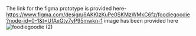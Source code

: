The link for the figma prototype is provided here- https://www.figma.com/design/6AKKIzKuPe0SKMzWMkC6fz/foodiegoodie?node-id=0-1&t=UfAxGty7yP95mwkn-1
image has been provided here![foodiegoodie (2)](https://github.com/user-attachments/assets/0273646f-064a-432e-8366-78f7d2ac1558)
